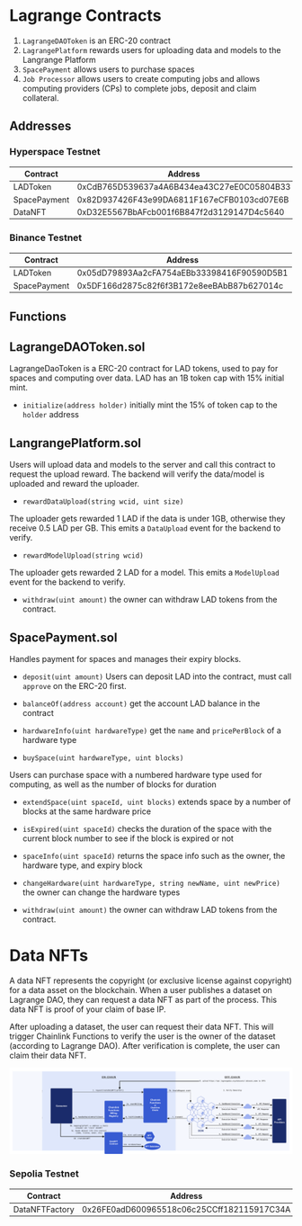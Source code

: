 # Lagrange Contracts

1. `LagrangeDAOToken` is an ERC-20 contract
2. `LagrangePlatform` rewards users for uploading data and models to the Langrange Platform
3. `SpacePayment` allows users to purchase spaces
4. `Job Processor` allows users to create computing jobs and allows computing providers (CPs) to complete jobs, deposit and claim collateral.

## Addresses

### Hyperspace Testnet

| Contract     | Address                                    |
| ------------ | ------------------------------------------ |
| LADToken     | 0xCdB765D539637a4A6B434ea43C27eE0C05804B33 |
| SpacePayment | 0x82D937426F43e99DA6811F167eCFB0103cd07E6B |
| DataNFT      | 0xD32E5567BbAFcb001f6B847f2d3129147D4c5640 |

### Binance Testnet

| Contract     | Address                                    |
| ------------ | ------------------------------------------ |
| LADToken     | 0x05dD79893Aa2cFA754aEBb33398416F90590D5B1 |
| SpacePayment | 0x5DF166d2875c82f6f3B172e8eeBAbB87b627014c |

## Functions

## LagrangeDAOToken.sol

LagrangeDaoToken is a ERC-20 contract for LAD tokens, used to pay for spaces and computing over data. LAD has an 1B token cap with 15% initial mint.

- `initialize(address holder)` initially mint the 15% of token cap to the `holder` address

## LangrangePlatform.sol

Users will upload data and models to the server and call this contract to request the upload reward. The backend will verify the data/model is uploaded and reward the uploader.

- `rewardDataUpload(string wcid, uint size)`

The uploader gets rewarded 1 LAD if the data is under 1GB, otherwise they receive 0.5 LAD per GB. This emits a `DataUpload` event for the backend to verify.

- `rewardModelUpload(string wcid)`

The uploader gets rewarded 2 LAD for a model. This emits a `ModelUpload` event for the backend to verify.

- `withdraw(uint amount)` the owner can withdraw LAD tokens from the contract.

## SpacePayment.sol

Handles payment for spaces and manages their expiry blocks.

- `deposit(uint amount)` Users can deposit LAD into the contract, must call `approve` on the ERC-20 first.

- `balanceOf(address account)` get the account LAD balance in the contract

- `hardwareInfo(uint hardwareType)` get the `name` and `pricePerBlock` of a hardware type

- `buySpace(uint hardwareType, uint blocks)`

Users can purchase space with a numbered hardware type used for computing, as well as the number of blocks for duration

- `extendSpace(uint spaceId, uint blocks)` extends space by a number of blocks at the same hardware price

- `isExpired(uint spaceId)` checks the duration of the space with the current block number to see if the block is expired or not

- `spaceInfo(uint spaceId)` returns the space info such as the owner, the hardware type, and expiry block

- `changeHardware(uint hardwareType, string newName, uint newPrice)` the owner can change the hardware types

- `withdraw(uint amount)` the owner can withdraw LAD tokens from the contract.

# Data NFTs

A data NFT represents the copyright (or exclusive license against copyright) for a data asset on the blockchain. When a user publishes a dataset on Lagrange DAO, they can request a data NFT as part of the process. This data NFT is proof of your claim of base IP.

After uploading a dataset, the user can request their data NFT. This will trigger
Chainlink Functions to verify the user is the owner of the dataset (according to Lagrange DAO). After verification is complete, the user can claim their data NFT.

![](./datanft-diagram.png)

### Sepolia Testnet

| Contract       | Address                                    |
| -------------- | ------------------------------------------ |
| DataNFTFactory | 0x26FE0adD600965518c06c25CCff182115917C34A |
